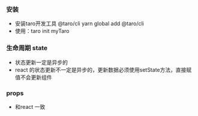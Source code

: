 ### 安装
  - 安装taro开发工具 @taro/cli yarn global add @taro/cli 
  - 使用：taro init myTaro
### 生命周期 state
  - 状态更新一定是异步的
  - react 的状态更新不一定是异步的，更新数据必须使用setState方法，直接赋值不会更新组件
### props 
  - 和react 一致